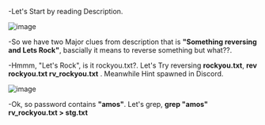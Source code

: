 -Let's Start by reading Description.

![image](https://github.com/user-attachments/assets/a4c917b7-a338-4538-bde1-a79336ece745)

-So we have two Major clues from description that is **"Something reversing and Lets Rock"**, bascially it means to reverse something but what??.

-Hmmm, "Let's Rock", is it rockyou.txt?. Let's Try reversing **rockyou.txt**, **rev rockyou.txt rv_rockyou.txt** . Meanwhile Hint spawned in Discord.

![image](https://github.com/user-attachments/assets/55647ee4-84c5-4a0e-be40-5e8450fa3879)

-Ok, so password contains **"amos"**. Let's grep, **grep "amos" rv_rockyou.txt > stg.txt**
